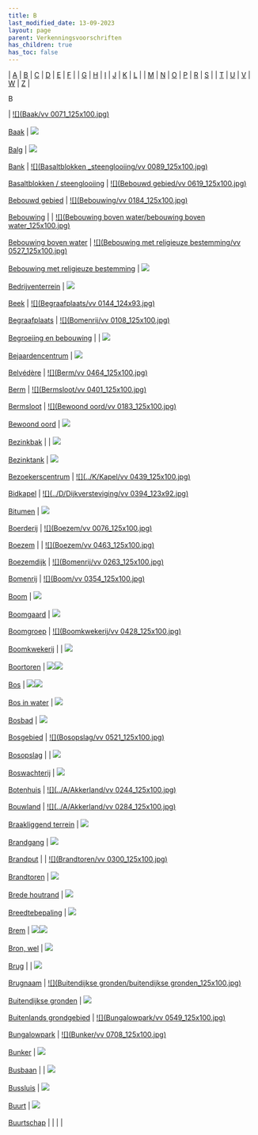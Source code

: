 ```yaml
---
title: B
last_modified_date: 13-09-2023
layout: page
parent: Verkenningsvoorschriften
has_children: true
has_toc: false
---
```


| [A](../A/A.html) | [B](../B/B.html) | [C](../C/C.html) | [D](../D/D.html) | [E](../E/E.html) | [F](../F/F.html) |
| [G](../G/G.html) | [H](../H/H.html) | [I](../I/I.html) | [J](../J/J.html) | [K](../K/K.html) | [L](../L/L.html) |
| [M](../M/M.html) | [N](../N/N.html) | [O](../O/O.html) | [P](../P/P.html) | [R](../R/R.html) | [S](../S/S.html) |
| [T](../T/T.html) | [U](../U/U.html) | [V](../V/V.html) | [W](../W/W.html) | [Z](../Z/Z.html) |

B

| [![](Baak/vv 0071_125x100.jpg)](Baak/Baak.htm)<br><br>[Baak](Baak/Baak.htm) | [![](Balg/balg_125x100.jpg)](Balg/Balg.htm)<br><br>[Balg](Balg/Balg.htm) | [![](Bank/bank_125x100.jpg)](Bank/Bank.htm)<br><br>[Bank](Bank/Bank.htm) | [![](Basaltblokken _steenglooiing/vv 0089_125x100.jpg)](Basaltblokken%20_steenglooiing/Basaltblokken%20_steenglooiing.htm)<br><br>[Basaltblokken / steenglooiing](Basaltblokken%20_steenglooiing/Basaltblokken%20_steenglooiing.htm) | [![](Bebouwd gebied/vv 0619_125x100.jpg)](Bebouwd%20gebied/Bebouwd%20gebied.htm)<br><br>[Bebouwd gebied](Bebouwd%20gebied/Bebouwd%20gebied.htm) | [![](Bebouwing/vv 0184_125x100.jpg)](Bebouwing/Bebouwing.htm)<br><br>[Bebouwing](Bebouwing/Bebouwing.htm) |
| [![](Bebouwing boven water/bebouwing boven water_125x100.jpg)](Bebouwing%20boven%20water/Bebouwing%20boven%20water.htm)<br><br>[Bebouwing boven water](Bebouwing%20boven%20water/Bebouwing%20boven%20water.htm) | [![](Bebouwing met religieuze bestemming/vv 0527_125x100.jpg)](Bebouwing%20met%20religieuze%20bestemming/Bebouwing%20met%20religieuze%20bestemming.htm)<br><br>[Bebouwing met religieuze bestemming](Bebouwing%20met%20religieuze%20bestemming/Bebouwing%20met%20religieuze%20bestemming.htm) | [![](Bedrijventerrein/bedrijventerrein_125x100.jpg)](Bedrijventerrein/Bedrijventerrein.htm)<br><br>[Bedrijventerrein](Bedrijventerrein/Bedrijventerrein.htm) | [![](Beek/beek_125x100.jpg)](Beek/Beek.htm)<br><br>[Beek](Beek/Beek.htm) | [![](Begraafplaats/vv 0144_124x93.jpg)](Begraafplaats/Begraafplaats.htm)<br><br>[Begraafplaats](Begraafplaats/Begraafplaats.htm) | [![](Bomenrij/vv 0108_125x100.jpg)](Begroeiing%20en%20bebouwing/Begroeiing%20en%20bebouwing.htm)<br><br>[Begroeiing en bebouwing](Begroeiing%20en%20bebouwing/Begroeiing%20en%20bebouwing.htm) |
| [![](Bejaardencentrum/Bejaardencentrum_125x100.jpg)](Bejaardencentrum/Bejaardencentrum.htm)<br><br>[Bejaardencentrum](Bejaardencentrum/Bejaardencentrum.htm) | [![](Belvédère/Belvedère_125x100.bmp)](Belvédère/Belvédère.htm)<br><br>[Belvédère](Belvédère/Belvédère.htm) | [![](Berm/vv 0464_125x100.jpg)](Berm/Berm.htm)<br><br>[Berm](Berm/Berm.htm) | [![](Bermsloot/vv 0401_125x100.jpg)](Bermsloot/Bermsloot.htm)<br><br>[Bermsloot](Bermsloot/Bermsloot.htm) | [![](Bewoond oord/vv 0183_125x100.jpg)](Bewoond%20oord/Bewoond%20oord.htm)<br><br>[Bewoond oord](Bewoond%20oord/Bewoond%20oord.htm) | [![](../../Resources/Images/Placeholder.png)](Bezinkbak/Bezinkbak.htm)<br><br>[Bezinkbak](Bezinkbak/Bezinkbak.htm) |
| [![](../../Resources/Images/Placeholder.png)](Bezinktank/Bezinktank.htm)<br><br>[Bezinktank](Bezinktank/Bezinktank.htm) | [![](Bezoekerscentrum/bezoekerscentrum_dwingelderveld_125x100.jpg)](Bezoekerscentrum/Bezoekerscentrum.htm)<br><br>[Bezoekerscentrum](Bezoekerscentrum/Bezoekerscentrum.htm) | [![](../K/Kapel/vv 0439_125x100.jpg)](Bidkapel/Bidkapel.htm)<br><br>[Bidkapel](Bidkapel/Bidkapel.htm) | [![](../D/Dijkversteviging/vv 0394_123x92.jpg)](Bitumen/Bitumen.htm)<br><br>[Bitumen](Bitumen/Bitumen.htm) | [![](Boerderij/boerderij_125x100.jpg)](Boerderij/Boerderij.htm)<br><br>[Boerderij](Boerderij/Boerderij.htm) | [![](Boezem/vv 0076_125x100.jpg)](Boezem/Boezem.htm)<br><br>[Boezem](Boezem/Boezem.htm) |
| [![](Boezem/vv 0463_125x100.jpg)](Boezemdijk/Boezemdijk.htm)<br><br>[Boezemdijk](Boezemdijk/Boezemdijk.htm) | [![](Bomenrij/vv 0263_125x100.jpg)](Bomenrij/Bomenrij.htm)<br><br>[Bomenrij](Bomenrij/Bomenrij.htm) | [![](Boom/vv 0354_125x100.jpg)](Boom/Boom.htm)<br><br>[Boom](Boom/Boom.htm) | [![](Boomgaard/boomgaard_125x100.jpg)](Boomgaard/Boomgaard.htm)<br><br>[Boomgaard](Boomgaard/Boomgaard.htm) | [![](Boomgroep/boomgroep_125x100.jpg)](Boomgroep/Boomgroep.htm)<br><br>[Boomgroep](Boomgroep/Boomgroep.htm) | [![](Boomkwekerij/vv 0428_125x100.jpg)](Boomkwekerij/Boomkwekerij.htm)<br><br>[Boomkwekerij](Boomkwekerij/Boomkwekerij.htm) |
| [![](Boortoren/boortoren_125x100.jpg)](Boortoren/Boortoren.htm)<br><br>[Boortoren](Boortoren/Boortoren.htm) | [![](../../Resources/Images/Placeholder.png)![](../../Resources/Images/Placeholder.png)](Bos/Bos.htm)<br><br>[Bos](Bos/Bos.htm) | [![](../../Resources/Images/Placeholder.png)![](../../Resources/Images/Placeholder.png)](Bos%20in%20water/Bos%20in%20water.htm)<br><br>[Bos in water](Bos%20in%20water/Bos%20in%20water.htm) | [![](Bosbad/bosbad_125x100.jpg)](Bosbad/Bosbad.htm)<br><br>[Bosbad](Bosbad/Bosbad.htm) | [![](Bosgebied/bosgebied_125x100.jpg)](Bosgebied/Bosgebied.htm)<br><br>[Bosgebied](Bosgebied/Bosgebied.htm) | [![](Bosopslag/vv 0521_125x100.jpg)](Bosopslag/Bosopslag.htm)<br><br>[Bosopslag](Bosopslag/Bosopslag.htm) |
| [![](../../Resources/Images/Placeholder.png)](Boswachterij/Boswachterij.htm)<br><br>[Boswachterij](Boswachterij/Boswachterij.htm) | [![](Botenhuis/botenhuis_125x100.bmp)](Botenhuis/Botenhuis.htm)<br><br>[Botenhuis](Botenhuis/Botenhuis.htm) | [![](../A/Akkerland/vv 0244_125x100.jpg)](Bouwland/Bouwland.htm)<br><br>[Bouwland](Bouwland/Bouwland.htm) | [![](../A/Akkerland/vv 0284_125x100.jpg)](Braakliggend%20terrein/Braakliggend%20terrein.htm)<br><br>[Braakliggend terrein](Braakliggend%20terrein/Braakliggend%20terrein.htm) | [![](Brandgang/brandgang_125x100.jpg)](Brandgang/Brandgang.htm)<br><br>[Brandgang](Brandgang/Brandgang.htm) | [![](Brandput/brandput_125x100.jpg)](Brandput/Brandput.htm)<br><br>[Brandput](Brandput/Brandput.htm) |
| [![](Brandtoren/vv 0300_125x100.jpg)](Brandtoren/Brandtoren.htm)<br><br>[Brandtoren](Brandtoren/Brandtoren.htm) | [![](../../Resources/Images/Placeholder.png)](Brede%20houtrand/Brede%20houtrand.htm)<br><br>[Brede houtrand](Brede%20houtrand/Brede%20houtrand.htm) | [![](Breedtebepaling/wegbreedte_100x80.jpg)](Breedtebepaling/Breedtebepaling.htm)<br><br>[Breedtebepaling](Breedtebepaling/Breedtebepaling.htm) | [![](Brem/brem_125x100.jpg)](Brem/Brem.htm)<br><br>[Brem](Brem/Brem.htm) | [![](../../Resources/Images/Placeholder.png)![](../../Resources/Images/Placeholder.png)](Bron,%20Wel/Bron,%20Wel.htm)<br><br>[Bron, wel](Bron,%20Wel/Bron,%20Wel.htm) | [![](Brug/Brug12_125x100.jpg)](Brug/Brug.htm)<br><br>[Brug](Brug/Brug.htm) |
| [![](Brugnaam/brugnaam_125x100.jpg)](Brugnaam/Brugnaam.htm)<br><br>[Brugnaam](Brugnaam/Brugnaam.htm) | [![](Buitendijkse gronden/buitendijkse gronden_125x100.jpg)](Buitendijkse%20gronden/Buitendijkse%20gronden.htm)<br><br>[Buitendijkse gronden](Buitendijkse%20gronden/Buitendijkse%20gronden.htm) | [![](../../Resources/Images/Placeholder.png)](Buitenlands%20grondgebied/Buitenlands%20grondgebied.htm)<br><br>[Buitenlands grondgebied](Buitenlands%20grondgebied/Buitenlands%20grondgebied.htm) | [![](Bungalowpark/vv 0549_125x100.jpg)](Bungalowpark/Bungalowpark.htm)<br><br>[Bungalowpark](Bungalowpark/Bungalowpark.htm) | [![](Bunker/vv 0708_125x100.jpg)](Bunker/Bunker.htm)<br><br>[Bunker](Bunker/Bunker.htm) | [![](Busbaan/Busbaan2_125x100.jpg)](Busbaan/Busbaan.htm)<br><br>[Busbaan](Busbaan/Busbaan.htm) |
| [![](Bussluis/bussluis_125x100.jpg)](Bussluis/Bussluis.htm)<br><br>[Bussluis](Bussluis/Bussluis.htm) | [![](Buurt/buurt_125x100.jpg)](Buurt/Buurt.htm)<br><br>[Buurt](Buurt/Buurt.htm) | [![](Buurtschap/buurtschap_125x100.jpg)](Buurtschap/Buurtschap.htm)<br><br>[Buurtschap](Buurtschap/Buurtschap.htm) |     |     |     |
